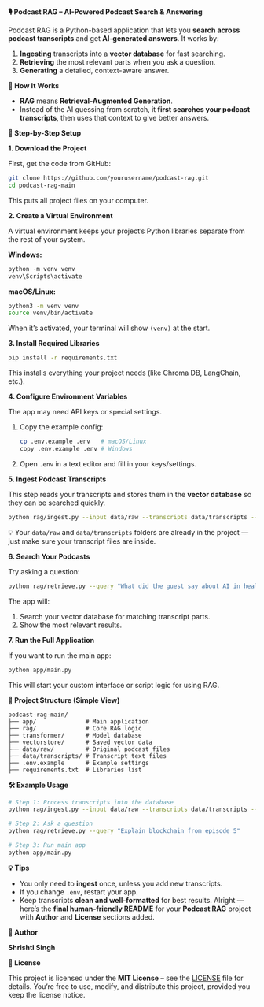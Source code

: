  **🎙 Podcast RAG – AI-Powered Podcast Search & Answering**

Podcast RAG is a Python-based application that lets you **search across podcast transcripts** and get **AI-generated answers**.
It works by:

1. **Ingesting** transcripts into a **vector database** for fast searching.
2. **Retrieving** the most relevant parts when you ask a question.
3. **Generating** a detailed, context-aware answer.

**🧠 How It Works**

* **RAG** means **Retrieval-Augmented Generation**.
* Instead of the AI guessing from scratch, it **first searches your podcast transcripts**, then uses that context to give better answers.


 **🚀 Step-by-Step Setup**

**1. Download the Project**

First, get the code from GitHub:

```bash
git clone https://github.com/yourusername/podcast-rag.git
cd podcast-rag-main
```

This puts all project files on your computer.



**2. Create a Virtual Environment**

A virtual environment keeps your project’s Python libraries separate from the rest of your system.

**Windows:**

```powershell
python -m venv venv
venv\Scripts\activate
```

**macOS/Linux:**

```bash
python3 -m venv venv
source venv/bin/activate
```

When it’s activated, your terminal will show `(venv)` at the start.



**3. Install Required Libraries**

```bash
pip install -r requirements.txt
```

This installs everything your project needs (like Chroma DB, LangChain, etc.).



**4. Configure Environment Variables**

The app may need API keys or special settings.

1. Copy the example config:

   ```bash
   cp .env.example .env   # macOS/Linux
   copy .env.example .env # Windows
   ```
2. Open `.env` in a text editor and fill in your keys/settings.


**5. Ingest Podcast Transcripts**

This step reads your transcripts and stores them in the **vector database** so they can be searched quickly.

```bash
python rag/ingest.py --input data/raw --transcripts data/transcripts --collection podcasts --persist vectorstore
```

💡 Your `data/raw` and `data/transcripts` folders are already in the project — just make sure your transcript files are inside.


**6. Search Your Podcasts**

Try asking a question:

```bash
python rag/retrieve.py --query "What did the guest say about AI in healthcare?"
```

The app will:

1. Search your vector database for matching transcript parts.
2. Show the most relevant results.



**7. Run the Full Application**

If you want to run the main app:

```bash
python app/main.py
```

This will start your custom interface or script logic for using RAG.



 **📂 Project Structure (Simple View)**
```
podcast-rag-main/
├── app/              # Main application
├── rag/              # Core RAG logic
├── transformer/      # Model database
├── vectorstore/      # Saved vector data
├── data/raw/         # Original podcast files
├── data/transcripts/ # Transcript text files
├── .env.example      # Example settings
├── requirements.txt  # Libraries list
```


**🛠 Example Usage**

```bash
# Step 1: Process transcripts into the database
python rag/ingest.py --input data/raw --transcripts data/transcripts --collection podcasts --persist vectorstore

# Step 2: Ask a question
python rag/retrieve.py --query "Explain blockchain from episode 5"

# Step 3: Run main app
python app/main.py
```

**💡 Tips**

* You only need to **ingest** once, unless you add new transcripts.
* If you change `.env`, restart your app.
* Keep transcripts **clean and well-formatted** for best results.
Alright — here’s the **final human-friendly README** for your **Podcast RAG** project with **Author** and **License** sections added.

**👤 Author**

**Shrishti Singh**



**📜 License**

This project is licensed under the **MIT License** – see the [LICENSE](LICENSE) file for details.
You’re free to use, modify, and distribute this project, provided you keep the license notice.




